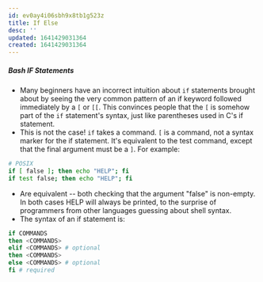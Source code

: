 ```yaml
---
id: ev0ay4i06sbh9x8tb1g523z
title: If Else
desc: ''
updated: 1641429031364
created: 1641429031364
---
```



##### Bash IF Statements

- Many beginners have an incorrect intuition about `if` statements brought about by seeing the very common pattern of an if keyword followed immediately by a `[` or `[[`. This convinces people that the `[` is somehow part of the `if` statement's syntax, just like parentheses used in C's if statement.
- This is not the case! `if` takes a command. `[` is a command, not a syntax marker for the if statement. It's equivalent to the test command, except that the final argument must be a `]`. For example:

```bash
# POSIX
if [ false ]; then echo "HELP"; fi
if test false; then echo "HELP"; fi
```

- Are equivalent -- both checking that the argument "false" is non-empty. In both cases HELP will always be printed, to the surprise of programmers from other languages guessing about shell syntax.
- The syntax of an if statement is:

```bash
if COMMANDS
then <COMMANDS>
elif <COMMANDS> # optional
then <COMMANDS>
else <COMMANDS> # optional
fi # required
```
